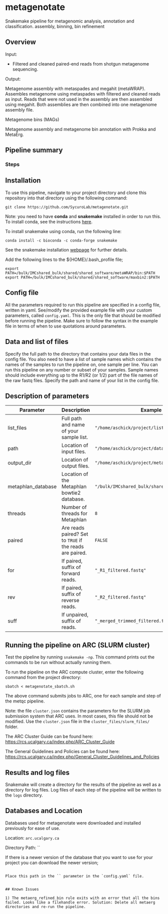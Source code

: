 # metagenotate

Snakemake pipeline for metagenomic analysis, annotation and classification. assembly, binning, bin refinement

## Overview

Input: 

* Filtered and cleaned paired-end reads from shotgun metagenome sequencing.

Output: 

Metagenome assembly with metaspades and megahit (metaWRAP). Assembles metagenome using metaspades with filtered and cleaned reads as input. Reads that were not used in the assembly are then assembled using megahit. Both assemblies are then combined into one metagenome assembly file.

Metagenome bins (MAGs)

Metagenome assembly and metagenome bin annotation with Prokka and MetaErg.



## Pipeline summary

### Steps


## Installation

To use this pipeline, navigate to your project directory and clone this repository into that directory using the following command:

```
git clone https://github.com/SycuroLab/metagenotate.git
```

Note: you need to have **conda** and **snakemake** installed in order to run this. To install conda, see the instructions [here](https://github.com/ucvm/synergy/wiki). 

To install snakemake using conda, run the following line:

```
conda install -c bioconda -c conda-forge snakemake
```

See the snakemake installation [webpage](https://snakemake.readthedocs.io/en/stable/getting_started/installation.html) for further details.

Add the following lines to the ${HOME}/.bash_profile file;

```
export PATH=/bulk/IMCshared_bulk/shared/shared_software/metaWRAP/bin:$PATH
export PATH=/bulk/IMCshared_bulk/shared/shared_software/maxbin2:$PATH

```

## Config file

All the parameters required to run this pipeline are specified in a config file, written in yaml. See/modify the provided example file with your custom parameters, called `config.yaml`. This is the only file that should be modified before running the pipeline. Make sure to follow the syntax in the example file in terms of when to use quotations around parameters.

## Data and list of files

Specify the full path to the directory that contains your data files in the config file. You also need to have a list of sample names which contains the names of the samples to run the pipeline on, one sample per line. You can run this pipeline on any number or subset of your samples. Sample names should include everything up to the R1/R2 (or 1/2) part of the file names of the raw fastq files. Specify the path and name of your list in the config file.

## Description of parameters
| Parameter | Description | Example |
| -------------- | --------------- | ------------ |
| list_files | Full path and name of your sample list. | `"/home/aschick/project/list_files.txt"` |
| path | Location of input files. | `"/home/aschick/project/data/filtered/"` |
| output_dir | Location of output files. | `"/home/aschick/project/metaphlan"` |
| metaphlan_database | Location of the Metaphlan bowtie2 database. | `"/bulk/IMCshared_bulk/shared/dbs/metaphlan3"` |
| threads | Number of threads for Metaphlan | `8` |
| paired | Are reads paired? Set to `TRUE` if the reads are paired. | `FALSE` |
| for | If paired, suffix of forward reads. | `"_R1_filtered.fastq"` |
| rev | If paired, suffix of reverse reads. | `"_R2_filtered.fastq"` |
| suff | If unpaired, suffix of reads. | `"_merged_trimmed_filtered.fastq"` |

## Running the pipeline on ARC (SLURM cluster)

Test the pipeline by running `snakemake -np`. This command prints out the commands to be run without actually running them. 

To run the pipeline on the ARC compute cluster, enter the following command from the project directory:

```
sbatch < metagenotate_sbatch.sh
```

The above command submits jobs to ARC, one for each sample and step of the metqc pipeline.

Note: the file `cluster.json` contains the parameters for the SLURM job submission system that ARC uses. In most cases, this file should not be modified. Use the `cluster.json` file in the `cluster_files/slurm_files/` folder. 

The ARC Cluster Guide can be found here:
https://rcs.ucalgary.ca/index.php/ARC_Cluster_Guide

The General Guidelines and Policies can be found here:
https://rcs.ucalgary.ca/index.php/General_Cluster_Guidelines_and_Policies



## Results and log files

Snakemake will create a directory for the results of the pipeline as well as a directory for log files. Log files of each step of the pipeline will be written to the `logs` directory.

## Databases and Location

Databases used for metagenotate were downloaded and installed previously for ease of use.

Location: 
`arc.ucalgary.ca`

Directory Path: 
``

If there is a newer version of the database that you want to use for your project you can download the newer version;

```

Place this path in the `` parameter in the `config.yaml` file.


## Known Issues

1) The metaerg_refined_bin rule exits with an error that all the bins failed. Looks like a filehandle error. Solution: Delete all metaerg directories and re-run the pipeline.
